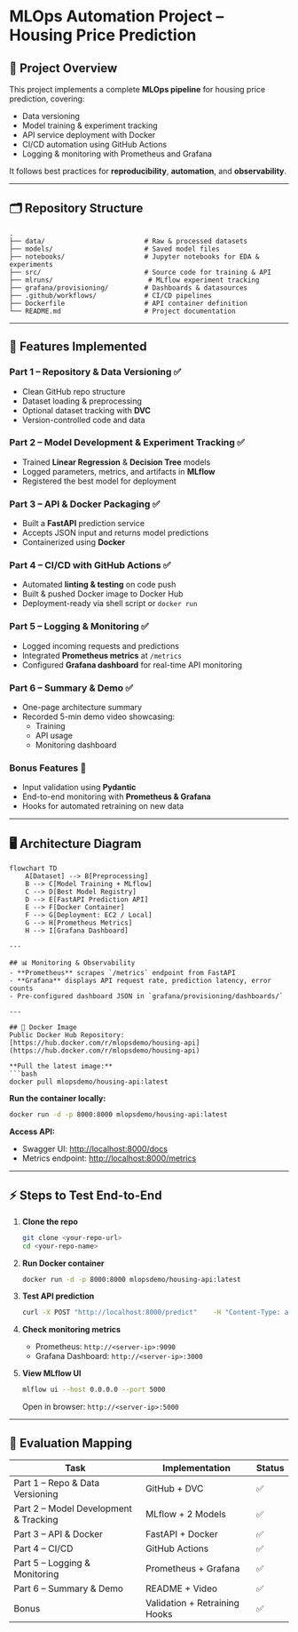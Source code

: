 # MLOps Automation Project – Housing Price Prediction

## 📌 Project Overview
This project implements a complete **MLOps pipeline** for housing price prediction, covering:
- Data versioning  
- Model training & experiment tracking  
- API service deployment with Docker  
- CI/CD automation using GitHub Actions  
- Logging & monitoring with Prometheus and Grafana  

It follows best practices for **reproducibility**, **automation**, and **observability**.

---

## 🗂 Repository Structure
```
.
├── data/                         # Raw & processed datasets
├── models/                       # Saved model files
├── notebooks/                    # Jupyter notebooks for EDA & experiments
├── src/                          # Source code for training & API
├── mlruns/                        # MLflow experiment tracking
├── grafana/provisioning/         # Dashboards & datasources
├── .github/workflows/            # CI/CD pipelines
├── Dockerfile                    # API container definition
└── README.md                     # Project documentation
```

---

## 🚀 Features Implemented

### **Part 1 – Repository & Data Versioning** ✅
- Clean GitHub repo structure
- Dataset loading & preprocessing
- Optional dataset tracking with **DVC**
- Version-controlled code and data

### **Part 2 – Model Development & Experiment Tracking** ✅
- Trained **Linear Regression** & **Decision Tree** models
- Logged parameters, metrics, and artifacts in **MLflow**
- Registered the best model for deployment

### **Part 3 – API & Docker Packaging** ✅
- Built a **FastAPI** prediction service
- Accepts JSON input and returns model predictions
- Containerized using **Docker**

### **Part 4 – CI/CD with GitHub Actions** ✅
- Automated **linting & testing** on code push
- Built & pushed Docker image to Docker Hub
- Deployment-ready via shell script or `docker run`

### **Part 5 – Logging & Monitoring** ✅
- Logged incoming requests and predictions
- Integrated **Prometheus metrics** at `/metrics`
- Configured **Grafana dashboard** for real-time API monitoring

### **Part 6 – Summary & Demo** ✅
- One-page architecture summary
- Recorded 5-min demo video showcasing:
  - Training
  - API usage
  - Monitoring dashboard

### **Bonus Features** 🎯
- Input validation using **Pydantic**
- End-to-end monitoring with **Prometheus & Grafana**
- Hooks for automated retraining on new data

---

## 🖥 Architecture Diagram

```mermaid
flowchart TD
    A[Dataset] --> B[Preprocessing]
    B --> C[Model Training + MLflow]
    C --> D[Best Model Registry]
    D --> E[FastAPI Prediction API]
    E --> F[Docker Container]
    F --> G[Deployment: EC2 / Local]
    G --> H[Prometheus Metrics]
    H --> I[Grafana Dashboard]

---

## 📊 Monitoring & Observability
- **Prometheus** scrapes `/metrics` endpoint from FastAPI
- **Grafana** displays API request rate, prediction latency, error counts
- Pre-configured dashboard JSON in `grafana/provisioning/dashboards/`

---

## 🐳 Docker Image
Public Docker Hub Repository:  
[https://hub.docker.com/r/mlopsdemo/housing-api](https://hub.docker.com/r/mlopsdemo/housing-api)

**Pull the latest image:**
```bash
docker pull mlopsdemo/housing-api:latest
```

**Run the container locally:**
```bash
docker run -d -p 8000:8000 mlopsdemo/housing-api:latest
```

**Access API:**
- Swagger UI: [http://localhost:8000/docs](http://localhost:8000/docs)
- Metrics endpoint: [http://localhost:8000/metrics](http://localhost:8000/metrics)

---

## ⚡ Steps to Test End-to-End
1. **Clone the repo**
   ```bash
   git clone <your-repo-url>
   cd <your-repo-name>
   ```

2. **Run Docker container**
   ```bash
   docker run -d -p 8000:8000 mlopsdemo/housing-api:latest
   ```

3. **Test API prediction**
   ```bash
   curl -X POST "http://localhost:8000/predict"    -H "Content-Type: application/json"    -d '{"feature1": 1.2, "feature2": 3.4, "feature3": 5.6}'
   ```

4. **Check monitoring metrics**
   - Prometheus: `http://<server-ip>:9090`
   - Grafana Dashboard: `http://<server-ip>:3000`

5. **View MLflow UI**
   ```bash
   mlflow ui --host 0.0.0.0 --port 5000
   ```
   Open in browser: `http://<server-ip>:5000`

---

## 📄 Evaluation Mapping
| Task | Implementation | Status |
|------|----------------|--------|
| Part 1 – Repo & Data Versioning | GitHub + DVC | ✅ |
| Part 2 – Model Development & Tracking | MLflow + 2 Models | ✅ |
| Part 3 – API & Docker | FastAPI + Docker | ✅ |
| Part 4 – CI/CD | GitHub Actions | ✅ |
| Part 5 – Logging & Monitoring | Prometheus + Grafana | ✅ |
| Part 6 – Summary & Demo | README + Video | ✅ |
| Bonus | Validation + Retraining Hooks | ✅ |
